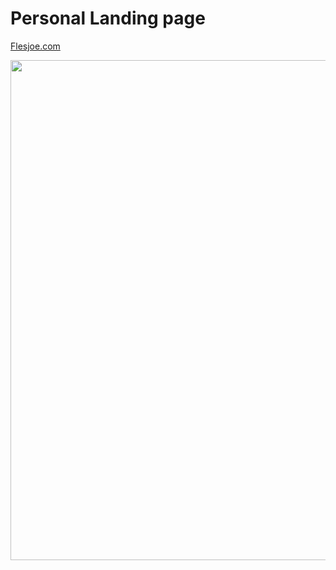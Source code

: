 
# Personal Landing page

[Flesjoe.com](http://flesjoe.com)

<!-- ![Webpage screenshot](flesjoecom-pic.png) -->

<img src="./flesjoecom-pic.png" width="800" height="auto">
